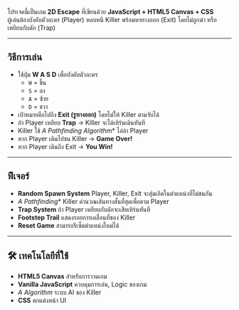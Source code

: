 โปรเจคนี้เป็นเกม **2D Escape** ที่เขียนด้วย **JavaScript + HTML5 Canvas + CSS**  
ผู้เล่นต้องบังคับตัวละคร (Player) หลบหนี Killer พร้อมหาทางออก (Exit) โดยไม่ถูกฆ่า หรือเหยียบกับดัก (Trap)

---

##  วิธีการเล่น
- ใช้ปุ่ม **W A S D** เพื่อบังคับตัวละคร
  - `W` = ขึ้น
  - `S` = ลง
  - `A` = ซ้าย
  - `D` = ขวา
- เป้าหมายคือไปถึง **Exit (รูทางออก)** โดยไม่ให้ Killer ตามจับได้
- ถ้า Player เหยียบ **Trap** → Killer จะได้เทิร์นเดินทันที
- Killer ใช้ **A* Pathfinding Algorithm** ไล่ล่า Player
- หาก Player เดินไปชน Killer → **Game Over!**
- หาก Player เดินถึง Exit → **You Win!**

---

##  ฟีเจอร์
- **Random Spawn System**  Player, Killer, Exit จะสุ่มเกิดในตำแหน่งที่ไม่ชนกัน
- **A* Pathfinding**  Killer คำนวณเส้นทางสั้นที่สุดเพื่อตาม Player
- **Trap System**  ถ้า Player เหยียบกับดักจะเสียเทิร์นทันที
- **Footstep Trail**  แสดงรอยการเคลื่อนที่ของ Killer
- **Reset Game**  สามารถรีเซ็ตตำแหน่งใหม่ได้

---

## 🛠 เทคโนโลยีที่ใช้
- **HTML5 Canvas** สำหรับการวาดเกม
- **Vanilla JavaScript** ควบคุมการเล่น, Logic ของเกม
- **A* Algorithm* ระบบ AI ของ Killer
- **CSS** ตกแต่งหน้า UI
